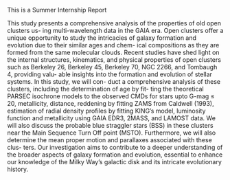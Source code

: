 This is a Summer Internship Report


This study presents a comprehensive analysis of the properties of old open clusters us- ing multi-wavelength data in the GAIA era. Open clusters offer a unique opportunity to study the intricacies of galaxy formation and evolution due to their similar ages and chem- ical compositions as they are formed from the same molecular clouds. Recent studies have shed light on the internal structures, kinematics, and physical properties of open clusters such as Berkeley 26, Berkeley 45, Berkeley 70, NGC 2266, and Tombaugh 4, providing valu- able insights into the formation and evolution of stellar systems. In this study, we will con- duct a comprehensive analysis of these clusters, including the determination of age by fit- ting the theoretical PARSEC isochrone models to the observed CMDs for stars upto G-mag ≤ 20, metallicity, distance, reddening by fitting ZAMS from Caldwell (1993), estimation of radial density profiles by fitting KING’s model, luminosity function and metallicity using GAIA EDR3, 2MASS, and LAMOST data. We will also discuss the probable blue straggler stars (BSS) in these clusters near the Main Sequence Turn Off point (MSTO). Furthermore, we will also determine the mean proper motion and parallaxes associated with these clus- ters. Our investigation aims to contribute to a deeper understanding of the broader aspects of galaxy formation and evolution, essential to enhance our knowledge of the Milky Way’s galactic disk and its intricate evolutionary history.
